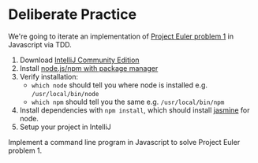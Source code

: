 # Deliberate Practice

We're going to iterate an implementation of [Project Euler problem 1](https://projecteuler.net/problem=1) in Javascript via TDD.

1. Download [IntelliJ Community Edition](https://www.jetbrains.com/idea/download/download-thanks.html?platform=mac&code=IIC)
1. Install [node.js/npm with package manager](https://nodejs.org/en/download/package-manager/)
1. Verify installation:
    - `which node` should tell you where node is installed e.g. `/usr/local/bin/node`
    - `which npm` should tell you the same e.g. `/usr/local/bin/npm`
1. Install dependencies with `npm install`, which should install [jasmine](https://jasmine.github.io/pages/getting_started.html) for node.
1. Setup your project in IntelliJ

Implement a command line program in Javascript to solve Project Euler problem 1.
